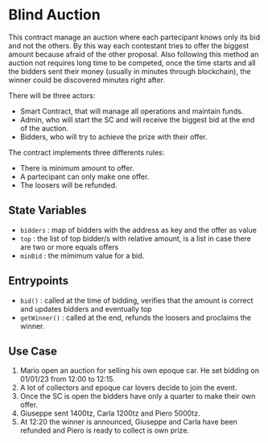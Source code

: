 # Blind Auction
This contract manage an auction where each partecipant knows only its bid and not the others.
By this way each contestant tries to offer the biggest amount because afraid of the other proposal.
Also following this method an auction not requires long time to be competed, once the time starts and all the bidders sent their money (usually in minutes through blockchain), the winner could be discovered minutes right after.

There will be three actors:

- Smart Contract, that will manage all operations and maintain funds.
- Admin, who will start the SC and will receive the biggest bid at the end of the auction.
- Bidders, who will try to achieve the prize with their offer.

The contract implements three differents rules:
- There is minimum amount to offer.
- A partecipant can only make one offer. 
- The loosers will be refunded.
 
## State Variables
- `bidders` : map of bidders with the address as key and the offer as value 
- `top` : the list of top bidder/s with relative amount, is a list in case there are two or more equals offers
- `minBid` : the mimimum value for a bid. 

## Entrypoints
- `bid()` : called at the time of bidding, verifies that the amount is correct and updates bidders and eventually top
- `getWinner()` : called at the end, refunds the loosers and proclaims the winner.

## Use Case
1. Mario open an auction for selling his own epoque car. He set bidding on 01/01/23 from 12:00 to 12:15.
2. A lot of collectors and epoque car lovers decide to join the event.
3. Once the SC is open the bidders have only a quarter to make their own offer.
4. Giuseppe sent 1400tz, Carla 1200tz and Piero 5000tz.
5. At 12:20 the winner is announced, Giuseppe and Carla have been refunded and Piero is ready to collect is own prize. 
